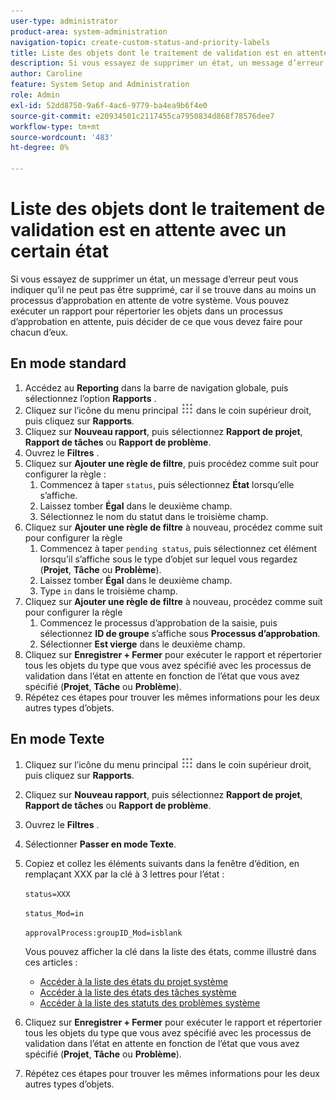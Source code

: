 ```yaml
---
user-type: administrator
product-area: system-administration
navigation-topic: create-custom-status-and-priority-labels
title: Liste des objets dont le traitement de validation est en attente avec un certain état
description: Si vous essayez de supprimer un état, un message d’erreur peut vous indiquer qu’il ne peut pas être supprimé car il est utilisé dans les processus d’approbation en attente sur les objets de votre système. Si vous souhaitez rechercher et consulter ces objets afin de décider ce que vous devez faire, vous pouvez exécuter un rapport qui les répertorie.
author: Caroline
feature: System Setup and Administration
role: Admin
exl-id: 52dd8750-9a6f-4ac6-9779-ba4ea9b6f4e0
source-git-commit: e20934501c2117455ca7950834d868f78576dee7
workflow-type: tm+mt
source-wordcount: '483'
ht-degree: 0%

---
```


# Liste des objets dont le traitement de validation est en attente avec un certain état

Si vous essayez de supprimer un état, un message d’erreur peut vous indiquer qu’il ne peut pas être supprimé, car il se trouve dans au moins un processus d’approbation en attente de votre système. Vous pouvez exécuter un rapport pour répertorier les objets dans un processus d’approbation en attente, puis décider de ce que vous devez faire pour chacun d’eux.

## En mode standard

1. Accédez au **Reporting** dans la barre de navigation globale, puis sélectionnez l’option **Rapports** .
1. Cliquez sur l’icône du menu principal ![](assets/main-menu-icon.png) dans le coin supérieur droit, puis cliquez sur **Rapports**.
1. Cliquez sur **Nouveau rapport**, puis sélectionnez **Rapport de projet**, **Rapport de tâches** ou **Rapport de problème**.
1. Ouvrez le **Filtres** .
1. Cliquez sur **Ajouter une règle de filtre**, puis procédez comme suit pour configurer la règle :
   1. Commencez à taper `status`, puis sélectionnez **État** lorsqu’elle s’affiche.
   1. Laissez tomber **Égal** dans le deuxième champ.
   1. Sélectionnez le nom du statut dans le troisième champ.
1. Cliquez sur **Ajouter une règle de filtre** à nouveau, procédez comme suit pour configurer la règle
   1. Commencez à taper `pending status`, puis sélectionnez cet élément lorsqu’il s’affiche sous le type d’objet sur lequel vous regardez (**Projet**, **Tâche** ou **Problème**).
   1. Laissez tomber **Égal** dans le deuxième champ.
   1. Type `in` dans le troisième champ.
1. Cliquez sur **Ajouter une règle de filtre** à nouveau, procédez comme suit pour configurer la règle
   1. Commencez le processus d’approbation de la saisie, puis sélectionnez **ID de groupe** s’affiche sous **Processus d’approbation**.
   1. Sélectionner **Est vierge** dans le deuxième champ.
1. Cliquez sur **Enregistrer + Fermer** pour exécuter le rapport et répertorier tous les objets du type que vous avez spécifié avec les processus de validation dans l’état en attente en fonction de l’état que vous avez spécifié (**Projet**, **Tâche** ou **Problème**).
1. Répétez ces étapes pour trouver les mêmes informations pour les deux autres types d’objets.


## En mode Texte

1. Cliquez sur l’icône du menu principal ![](assets/main-menu-icon.png) dans le coin supérieur droit, puis cliquez sur **Rapports**.
1. Cliquez sur **Nouveau rapport**, puis sélectionnez **Rapport de projet**, **Rapport de tâches** ou **Rapport de problème**.
1. Ouvrez le **Filtres** .
1. Sélectionner **Passer en mode Texte**.
1. Copiez et collez les éléments suivants dans la fenêtre d’édition, en remplaçant XXX par la clé à 3 lettres pour l’état :

   `status=XXX`

   `status_Mod=in`

   `approvalProcess:groupID_Mod=isblank`

   Vous pouvez afficher la clé dans la liste des états, comme illustré dans ces articles :
   * [Accéder à la liste des états du projet système](project-statuses.md)
   * [Accéder à la liste des états des tâches système](task-statuses.md)
   * [Accéder à la liste des statuts des problèmes système](issue-statuses.md)

1. Cliquez sur **Enregistrer + Fermer** pour exécuter le rapport et répertorier tous les objets du type que vous avez spécifié avec les processus de validation dans l’état en attente en fonction de l’état que vous avez spécifié (**Projet**, **Tâche** ou **Problème**).
1. Répétez ces étapes pour trouver les mêmes informations pour les deux autres types d’objets.
